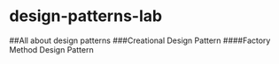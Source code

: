 # design-patterns-lab
##All about design patterns
###Creational Design Pattern
####Factory Method Design Pattern